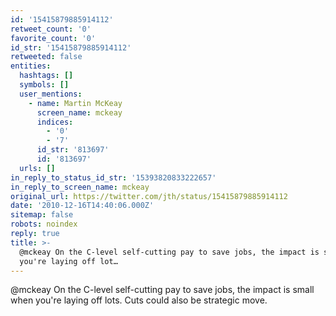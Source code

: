 ```yaml
---
id: '15415879885914112'
retweet_count: '0'
favorite_count: '0'
id_str: '15415879885914112'
retweeted: false
entities:
  hashtags: []
  symbols: []
  user_mentions:
    - name: Martin McKeay
      screen_name: mckeay
      indices:
        - '0'
        - '7'
      id_str: '813697'
      id: '813697'
  urls: []
in_reply_to_status_id_str: '15393820833222657'
in_reply_to_screen_name: mckeay
original_url: https://twitter.com/jth/status/15415879885914112
date: '2010-12-16T14:40:06.000Z'
sitemap: false
robots: noindex
reply: true
title: >-
  @mckeay On the C-level self-cutting pay to save jobs, the impact is small when
  you're laying off lot…
---
```


@mckeay On the C-level self-cutting pay to save jobs, the impact is small when you're laying off lots. Cuts could also be strategic move.